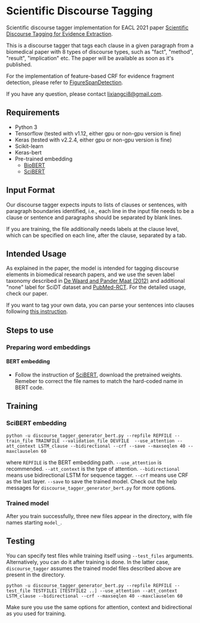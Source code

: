 # Scientific Discourse Tagging

Scientific discourse tagger implementation for EACL 2021 paper [Scientific Discourse Tagging for Evidence Extraction](https://arxiv.org/abs/1909.04758).

This is a discourse tagger that tags each clause in a given paragraph from a biomedical paper with 8 types of discourse types, such as "fact", "method", "result", "implication" etc. The paper will be available as soon as it's published.

For the implementation of feature-based CRF for evidence fragment detection, please refer to [FigureSpanDetection](https://github.com/jacklxc/FigureSpanDetection).

If you have any question, please contact lixiangci8@gmail.com.

## Requirements
* Python 3
* Tensorflow (tested with v1.12, either gpu or non-gpu version is fine)
* Keras (tested with v2.2.4, either gpu or non-gpu version is fine)
* Scikit-learn
* Keras-bert
* Pre-trained embedding
  * [BioBERT](https://github.com/dmis-lab/biobert)
  * [SciBERT](https://github.com/allenai/scibert)

## Input Format
Our discourse tagger expects inputs to lists of clauses or sentences, with paragraph boundaries identified, i.e., each line in the input file needs to be a clause or sentence and paragraphs should be separated by blank lines.

If you are training, the file additionally needs labels at the clause level, which can be specified on each line, after the clause, separated by a tab. 

## Intended Usage
As explained in the paper, the model is intended for tagging discourse elements in biomedical research papers, and we use the seven label taxonomy described in [De Waard and Pander Maat (2012)](http://www.sciencedirect.com/science/article/pii/S1475158512000471) and additional "none" label for SciDT dataset and [PubMed-RCT](https://github.com/Franck-Dernoncourt/pubmed-rct). For the detailed usage, check our paper.

If you want to tag your own data, you can parse your sentences into clauses following [this instruction](https://github.com/nltk/nltk/wiki/Stanford-CoreNLP-API-in-NLTK).

## Steps to use
### Preparing word embeddings

#### BERT embedding
* Follow the instruction of [SciBERT](https://github.com/allenai/scibert), download the pretrained weights. Remeber to correct the file names to match the hard-coded name in BERT code.

## Training
### SciBERT embedding
```
python -u discourse_tagger_generator_bert.py --repfile REPFILE --train_file TRAINFILE --validation_file DEVFILE  --use_attention --att_context LSTM_clause --bidirectional --crf --save --maxseqlen 40 --maxclauselen 60
```
where `REPFILE` is the BERT embedding path. `--use_attention` is recommended. `--att_context` is the type of attention. `--bidirectional` means use bidirectional LSTM for sequence tagger. `--crf` means use CRF as the last layer. `--save` to save the trained model. Check out the help messages for `discourse_tagger_generator_bert.py` for more options.

### Trained model
After you train successfully, three new files appear in the directory, with file names starting `model_`.

## Testing
You can specify test files while training itself using `--test_files` arguments. Alternatively, you can do it after training is done. In the latter case, `discourse_tagger` assumes the trained model files described above are present in the directory.
```
python -u discourse_tagger_generator_bert.py --repfile REPFILE --test_file TESTFILE1 [TESTFILE2 ..] --use_attention --att_context LSTM_clause --bidirectional --crf --maxseqlen 40 --maxclauselen 60
```
Make sure you use the same options for attention, context and bidirectional as you used for training.
